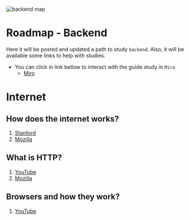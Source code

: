 ![backend map](https://user-images.githubusercontent.com/92264330/144421280-96d1274a-c76b-434e-88d9-e1e7728b481a.jpg)

# Roadmap - Backend

Here it will be posted and updated a path to study `backend`. Also, it will be available some links to help with studies.
  - You can click in link bellow to interact with the guide study in `Miro`
    - [Miro](https://miro.com/app/board/uXjVOdgC0bE=/?invite_link_id=877734252279)

# Internet

## How does the internet works?
1. [Stanford](http://web.stanford.edu/class/msande91si/www-spr04/readings/week1/InternetWhitepaper.htm)
1. [Mozilla](https://developer.mozilla.org/pt-BR/docs/Learn/Common_questions/How_does_the_Internet_work)

## What is HTTP?
1. [YouTube](https://www.youtube.com/watch?v=wW2A5SZ3GkI)
1. [Mozilla](https://developer.mozilla.org/pt-BR/docs/Web/HTTP/Overview)

## Browsers and how they work?
1. [YouTube](https://www.youtube.com/watch?v=kDy62zaCHZE)